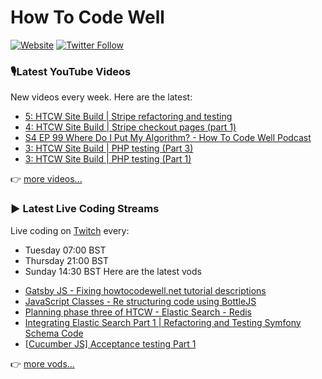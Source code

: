 # How To Code Well

[![Website](https://img.shields.io/twitch/status/howtocodewell?color=pink&label=LIVE%20CODING%20ON%20TWITCH&logoColor=%3D&style=for-the-badge)](https://howtocodewell.net/live)
[![Twitter Follow](https://img.shields.io/twitter/follow/howtocodewell?color=pink&logo=twitter&style=for-the-badge)](https://twitter.com/intent/follow?original_referer=https%3A%2F%2Fgithub.com%2Fhowtocodewell&screen_name=howtocodewell)


### 🎙️Latest YouTube Videos
New videos every week.  Here are the latest:
<!-- YOUTUBE-HTCW:START -->
- [5: HTCW Site Build | Stripe refactoring and testing](https://www.youtube.com/watch?v=zkBlXzvMNTA)
- [4: HTCW Site Build | Stripe checkout pages (part 1)](https://www.youtube.com/watch?v=eRj5whxXH5Q)
- [S4 EP 99 Where Do I Put My Algorithm? - How To Code Well Podcast](https://www.youtube.com/watch?v=oSa-YpVDmVI)
- [3: HTCW Site Build | PHP testing (Part 3)](https://www.youtube.com/watch?v=gF2rUnLV8yU)
- [3: HTCW Site Build | PHP testing (Part 1)](https://www.youtube.com/watch?v=ASUPOHv-wW8)
<!-- YOUTUBE-HTCW:END -->

👉 [more videos...](https://youtube.com/howtocodewell)

### ▶️ Latest Live Coding Streams
Live coding on [Twitch](https://howtocodewell.net/live) every:
- Tuesday 07:00 BST
- Thursday 21:00 BST
- Sunday 14:30 BST
Here are the latest vods

<!-- YOUTUBE-HTCW-LIVE:START -->
- [Gatsby JS -  Fixing howtocodewell.net tutorial descriptions](https://www.youtube.com/watch?v=U6lYoxf3Rk0)
- [JavaScript Classes - Re structuring code using BottleJS](https://www.youtube.com/watch?v=H-mLVbVaGvE)
- [Planning phase three of HTCW - Elastic Search - Redis](https://www.youtube.com/watch?v=S-X1uZ6YmQg)
- [Integrating Elastic Search Part 1 | Refactoring and Testing Symfony Schema Code](https://www.youtube.com/watch?v=kNLDtJcMN4w)
- [[Cucumber JS] Acceptance testing Part 1](https://www.youtube.com/watch?v=91gPLe7ftRE)
<!-- YOUTUBE-HTCW-LIVE:END -->

👉 [more vods...](https://youtube.com/howtocodewelllive)